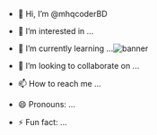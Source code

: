 - 👋 Hi, I’m @mhqcoderBD
- 👀 I’m interested in ...
- 🌱 I’m currently learning ...![banner](https://github.com/mhqcoderBD/mhqcoderBD/assets/155317805/a99eb535-c1b3-4411-9937-e5aec3913248)

- 💞️ I’m looking to collaborate on ...
- 📫 How to reach me ...
- 😄 Pronouns: ...
- ⚡ Fun fact: ...

<!---
mhqcoderBD/mhqcoderBD is a ✨ special ✨ repository because its `README.md` (this file) appears on your GitHub profile.
You can click the Preview link to take a look at your changes.
--->

